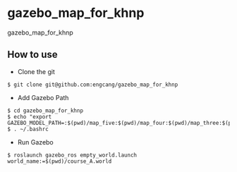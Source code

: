 # gazebo_map_for_khnp
gazebo_map_for_khnp


## How to use
+ Clone the git
~~~shell
$ git clone git@github.com:engcang/gazebo_map_for_khnp
~~~

+ Add Gazebo Path
~~~shell
$ cd gazebo_map_for_khnp
$ echo "export GAZEBO_MODEL_PATH=:$(pwd)/map_five:$(pwd)/map_four:$(pwd)/map_three:$(pwd)/map_two:$(pwd)/map_one:$(pwd)/common"
$ . ~/.bashrc
~~~

+ Run Gazebo
~~~shell
$ roslaunch gazebo_ros empty_world.launch world_name:=$(pwd)/course_A.world
~~~
